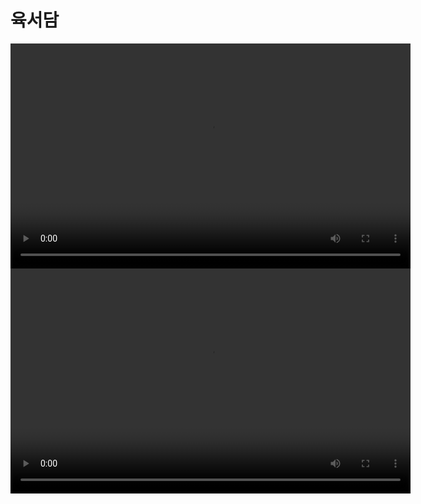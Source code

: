 # 육서담

<video width="640" height="360" controls>
  <source src="img/육서담 메인.mp4" type="video/mp4">
  브라우저가 비디오 태그를 지원하지 않습니다.
</video>



<video width="640" height="360" controls>
  <source src="img/육서담 릴스.mp4" type="video/mp4">
  브라우저가 비디오 태그를 지원하지 않습니다.
</video>